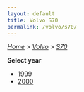 ```yaml
---
layout: default
title: Volvo S70
permalink: /volvo/s70/
---
```

[*Home*](/) > [*Volvo*](/volvo/) > [*S70*](/volvo/s70/)

**Select year**

- [1999](/volvo/s70/1999/)
- [2000](/volvo/s70/2000/)